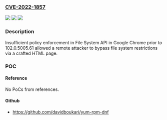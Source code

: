 ### [CVE-2022-1857](https://cve.mitre.org/cgi-bin/cvename.cgi?name=CVE-2022-1857)
![](https://img.shields.io/static/v1?label=Product&message=Chrome&color=blue)
![](https://img.shields.io/static/v1?label=Version&message=%3C%20102.0.5005.61%20&color=brighgreen)
![](https://img.shields.io/static/v1?label=Vulnerability&message=Insufficient%20policy%20enforcement&color=brighgreen)

### Description

Insufficient policy enforcement in File System API in Google Chrome prior to 102.0.5005.61 allowed a remote attacker to bypass file system restrictions via a crafted HTML page.

### POC

#### Reference
No PoCs from references.

#### Github
- https://github.com/davidboukari/yum-rpm-dnf

